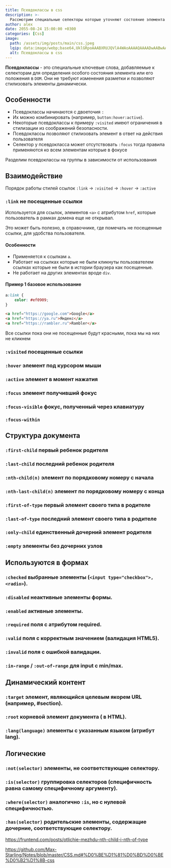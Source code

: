 ```yaml
---
title: Псевдоклассы в css
description: >-
  Рассмотрим специальные селекторы которые уточняют состояние элемента
author: alex
date: 2055-08-24 15:00:00 +0300
categories: [Css]
image:
  path: /assets/img/posts/main/css.jpeg
  lqip: data:image/webp;base64,UklGRpoAAABXRUJQVlA4WAoAAAAQAAAADwAABwAAQUxQSDIAAAARL0AmbZurmr57yyIiqE8oiG0bejIYEQTgqiDA9vqnsUSI6H+oAERp2HZ65qP/VIAWAFZQOCBCAAAA8AEAnQEqEAAIAAVAfCWkAALp8sF8rgRgAP7o9FDvMCkMde9PK7euH5M1m6VWoDXf2FkP3BqV0ZYbO6NA/VFIAAAA
  alt: Псевдоклассы в css
---
```



**Псевдоклассы** - это специальные ключевые слова, добавляемые к селекторам для определения особого состояния элемента или его положения в `DOM`. 
Они не требуют изменения разметки и позволяют стилизовать элементы динамически.

## Особенности

- Псевдоклассы начинаются с двоеточия `:`
- Их можно комбинировать (например, `button:hover:active`).
- Некоторые псевдоклассы к примеру `:visited` имеют ограничения в стилизации из соображений безопасности.
- Псевдоклассы позволяют стилизовать элемент в ответ на действия пользователя
- Селектор у псевдокласса может отсутствовать `:focus` тогда правила применяются ко всем элементам которые в фокусе

Разделим псевдоклассы на группы в зависимости от использования

## Взаимодействие

Порядок работы стилей ссылок `:link` → `:visited` → `:hover` → `:active`

### `:link` не посещенные ссылки

Используется для ссылок, элементов `<a>` с атрибутом `href`, которые пользователь в рамках домена еще не открывал.

Это может быть полезно, в справочнике, где помечать не посещенные ссылки, для удобства пользователя.

#### Особенности

- Применяется к ссылкам `a`.
- Работает на ссылках которые не были кликнуты пользователем ссылках которые не были в истории браузера как посещенные.
- Не работает на других элементах вроде `div`.

#### Пример 1 базовое использование

````css
a:link {
    color: #ef0909;
}
````

`````html
<a href="https://google.com">Google</a>
<a href="https://ya.ru">Яндекс</a>
<a href="https://rambler.ru">Rambler</a>
`````

Все ссылки пока они не посещенные будут красными, пока мы на них не кликнем

### `:visited` посещенные ссылки
### `:hover` элемент под курсором мыши
### `:active` элемент в момент нажатия
### `:focus` элемент получивший фокус
### `:focus-visible` фокус, полученный через клавиатуру
### `:focus-within`

## Структура документа

### `:first-child` первый ребенок родителя
### `:last-child` последний ребенок родителя
### `:nth-child(n)` элемент по порядковому номеру с начала
### `:nth-last-child(n)` элемент по порядковому номеру с конца
### `:first-of-type` первый элемент своего типа в родителе
### `:last-of-type` последний элемент своего типа в родителе
### `:only-child` единственный дочерний элемент родителя
### `:empty` элементы без дочерних узлов

## Используются в формах

### `:checked` выбранные элементы (`<input type="checkbox">, <radio>`).
### `:disabled` неактивные элементы формы.
### `:enabled` активные элементы.
### `:required` поля с атрибутом required.
### `:valid` поля с корректным значением (валидация HTML5).
### `:invalid` поля с ошибкой валидации.
### `:in-range` / `:out-of-range` для input с min/max.

## Динамический контент

### `:target` элемент, являющийся целевым якорем URL (например, #section).
### `:root` корневой элемент документа (<html> в HTML).
### `:lang(language)` элементы с указанным языком (атрибут lang).

## Логические

### `:not(selector)` элементы, не соответствующие селектору.
### `:is(selector)` группировка селекторов (специфичность равна самому специфичному аргументу).
### `:where(selector)` аналогично `:is`, но с нулевой специфичностью.
### `:has(selector)` родительские элементы, содержащие дочерние, соответствующие селектору.



https://fruntend.com/posts/otlichie-mezhdu-nth-child-i-nth-of-type

https://github.com/Max-Starling/Notes/blob/master/CSS.md#%D0%BE%D1%81%D0%BD%D0%BE%D0%B2%D1%8B-css
